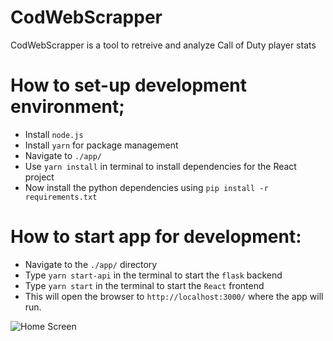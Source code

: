 # CodWebScrapper

CodWebScrapper is a tool to retreive and analyze Call of Duty player stats

# How to set-up development environment;
  * Install `node.js`
  * Install `yarn` for package management
  * Navigate to `./app/`
  * Use `yarn install` in terminal to install dependencies for the React project
  * Now install the python dependencies using `pip install -r requirements.txt`

# How to start app for development:
  * Navigate to the `./app/` directory
  * Type `yarn start-api` in the terminal to start the `flask` backend
  * Type `yarn start` in the terminal to start the `React` frontend
  * This will open the browser to `http://localhost:3000/` where the app will run.

![Home Screen]('./githubResources/Capture.png' "Home Screen")
